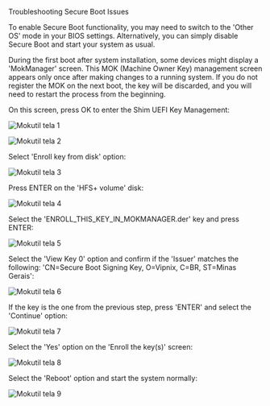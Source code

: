 Troubleshooting Secure Boot Issues

To enable Secure Boot functionality, you may need to switch to the 'Other OS' mode in your BIOS settings. Alternatively, you can simply disable Secure Boot and start your system as usual.

During the first boot after system installation, some devices might display a 'MokManager' screen. This MOK (Machine Owner Key) management screen appears only once after making changes to a running system. If you do not register the MOK on the next boot, the key will be discarded, and you will need to restart the process from the beginning.

On this screen, press OK to enter the Shim UEFI Key Management:

![Mokutil tela 1](screenshots/livecd-mok-01.png)

![Mokutil tela 2](screenshots/livecd-mok-02.png)

Select 'Enroll key from disk' option:

![Mokutil tela 3](screenshots/livecd-mok-03.png)

Press ENTER on the 'HFS+ volume' disk:

![Mokutil tela 4](screenshots/livecd-mok-04.png)

Select the 'ENROLL_THIS_KEY_IN_MOKMANAGER.der' key and press ENTER:

![Mokutil tela 5](screenshots/livecd-mok-05.png)

Select the 'View Key 0' option and confirm if the 'Issuer' matches the following: 'CN=Secure Boot Signing Key, O=Vipnix, C=BR, ST=Minas Gerais':

![Mokutil tela 6](screenshots/livecd-mok-06.png)

If the key is the one from the previous step, press 'ENTER' and select the 'Continue' option:

![Mokutil tela 7](screenshots/livecd-mok-07.png)

Select the 'Yes' option on the 'Enroll the key(s)' screen:

![Mokutil tela 8](screenshots/livecd-mok-08.png)

Select the 'Reboot' option and start the system normally:

![Mokutil tela 9](screenshots/livecd-mok-09.png)


